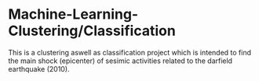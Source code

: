 # Machine-Learning-Clustering/Classification
This is a clustering aswell as classification project which is intended to find the main shock (epicenter) of sesimic activities related to the darfield earthquake (2010). 
